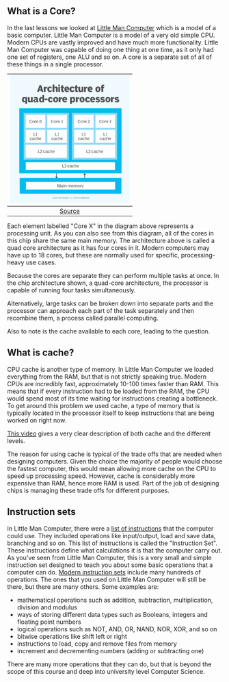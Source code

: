## What is a Core?

In the last lessons we looked at [Little Man Computer](https://peterhigginson.co.uk/lmc/) which is a model of a basic computer. Little Man Computer is a model of a very old simple CPU. Modern CPUs are vastly improved and have much more functionality. Little Man Computer was capable of doing one thing at one time, as it only had one set of registers, one ALU and so on. A core is a separate set of all of these things in a single processor.

|![quad core diagram](quad_core.png "Quad Core")|
|:--:|
|[Source](https://www.techtarget.com/whatis/definition/quad-core-processor)|

Each element labelled "Core X" in the diagram above represents a processing unit. As you can also see from this diagram, all of the cores in this chip share the same main memory. The architecture above is called a quad core architecture as it has four cores in it. Modern computers may have up to 18 cores, but these are normally used for specific, processing-heavy use cases.

Because the cores are separate they can perform multiple tasks at once. In the chip architecture shown, a quad-core architecture, the processor is capable of running four tasks simultaneously. 

Alternatively, large tasks can be broken down into separate parts and the processor can approach each part of the task separately and then recombine them, a process called parallel computing. 

Also to note is the cache available to each core, leading to the question.

## What is cache?

CPU cache is another type of memory. In Little Man Computer we loaded everything from the RAM, but that is not strictly speaking true. Modern CPUs are incredibly fast, approximately 10-100 times faster than RAM. This means that if every instruction had to be loaded from the RAM, the CPU would spend most of its time waiting for instructions creating a bottleneck. To get around this problem we used cache, a type of memory that is typically located in the processor itself to keep instructions that are being worked on right now. 

[This video](https://youtu.be/yi0FhRqDJfo) gives a very clear description of both cache and the different levels.

The reason for using cache is typical of the trade offs that are needed when designing computers. Given the choice the majority of people would choose the fastest computer, this would mean allowing more cache on the CPU to speed up processing speed. However, cache is considerably more expensive than RAM, hence more RAM is used. Part of the job of designing chips is managing these trade offs for different purposes.

## Instruction sets
In Little Man Computer, there were a [list of instructions](https://peterhigginson.co.uk/lmc/help.html) that the computer could use. They included operations like input/output, load and save data, branching and so on. This list of instructions is called the "Instruction Set". These instructions define what calculations it is that the computer carry out. As you've seen from Little Man Computer, this is a very small and simple instruction set designed to teach you about some basic operations that a computer can do. [Modern instruction sets](https://www.felixcloutier.com/x86/) include many hundreds of operations. The ones that you used on Little Man Computer will still be there, but there are many others. Some examples are:

- mathematical operations such as addition, subtraction, multiplication, division and modulus
- ways of storing different data types such as Booleans, integers and floating point numbers
- logical operations such as NOT, AND, OR, NAND, NOR, XOR, and so on
- bitwise operations like shift left or right
- instructions to load, copy and remove files from memory
- increment and decrementing numbers (adding or subtracting one)

There are many more operations that they can do, but that is beyond the scope of this course and deep into university level Computer Science.
